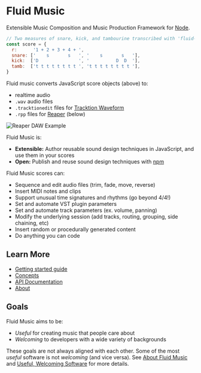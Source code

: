 # Fluid Music

Extensible Music Composition and Music Production Framework for [Node](https://nodejs.org).

```javascript
// Two measures of snare, kick, and tambourine transcribed with 'fluid-music'
const score = {
  r:      '1 + 2 + 3 + 4 + ',
  snare: ['    s       s   ', '    s       s   '],
  kick:  ['D               ', '          D  D  '],
  tamb:  ['t t t t t t t t ', 't t t t t t t t '],
}
```

Fluid music converts JavaScript score objects (above) to:

- realtime audio
- `.wav` audio files
- `.tracktionedit` files for [Tracktion Waveform](https://www.tracktion.com/products/waveform-pro)
- `.rpp` files for [Reaper](https://reaper.fm) (below)

![Reaper DAW Example](https://user-images.githubusercontent.com/1512520/102311683-4baa3b80-3f3b-11eb-87d1-85f4909afb0a.png)

Fluid Music is:
- **Extensible:** Author reusable sound design techniques in JavaScript, and use them in your scores
- **Open:** Publish and reuse sound design techniques with [npm](https://npmjs.com)

Fluid Music scores can:
- Sequence and edit audio files (trim, fade, move, reverse)
- Insert MIDI notes and clips
- Support unusual time signatures and rhythms (go beyond 4/4!)
- Set and automate VST plugin parameters
- Set and automate track parameters (ex. volume, panning)
- Modify the underlying session (add tracks, routing, grouping, side chaining, etc)
- Insert random or procedurally generated content
- Do anything you can code

## Learn More

- [Getting started guide](https://github.com/CharlesHolbrow/fluid-music/blob/main/docs/getting-started.md)
- [Concepts](https://github.com/CharlesHolbrow/fluid-music/blob/main/docs/concepts.md)
- [API Documentation](https://fluid-music.github.io/modules.html)
- [About](https://github.com/CharlesHolbrow/fluid-music/blob/main/docs/about.md)

## Goals

Fluid Music aims to be:
- *Useful* for creating music that people care about
- *Welcoming* to developers with a wide variety of backgrounds

These goals are not always aligned with each other. Some of the most *useful*
software is not *welcoming* (and vice versa). See [About Fluid Music](https://github.com/CharlesHolbrow/fluid-music/blob/main/docs/about.md) and [Useful, Welcoming Software](https://web.media.mit.edu/~holbrow/post/useful-welcoming-software/) for more details.
